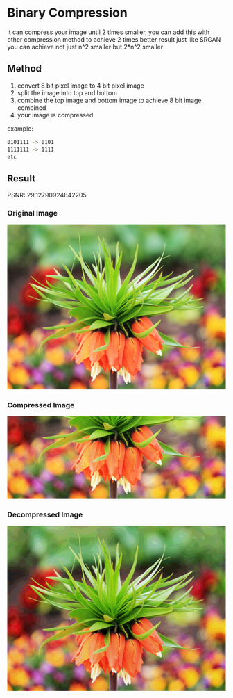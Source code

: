 # Binary Compression
it can compress your image until 2 times smaller, you can add this with other compression method to achieve 2 times better result just like SRGAN you can achieve not just n^2 smaller but 2*n^2 smaller

## Method
1. convert 8 bit pixel image to 4 bit pixel image
2. split the image into top and bottom
3. combine the top image and bottom image to achieve 8 bit image combined
4. your image is compressed

example:
```bash
0101111 -> 0101
1111111 -> 1111
etc
```

## Result
PSNR: 29.12790924842205
### Original Image
![](sample_image/original_image.png)
### Compressed Image
![](sample_image/compressed_image.png)
### Decompressed Image
![](sample_image/img_decompressed.png)